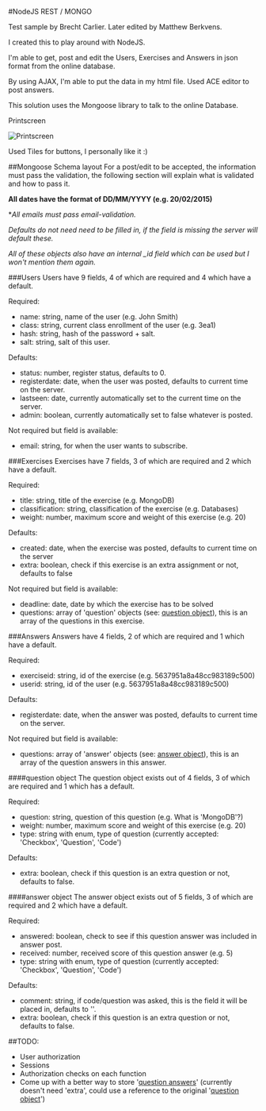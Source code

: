 #NodeJS REST / MONGO

Test sample by Brecht Carlier.
Later edited by Matthew Berkvens.

I created this to play around with NodeJS.

I'm able to get, post and edit the Users, Exercises and Answers in json format from the online database.


By using AJAX, I'm able to put the data in my html file.
Used ACE editor to post answers.

This solution uses the Mongoose library to talk to the online Database.

Printscreen

![Printscreen](http://erazerbrecht.duckdns.org/Images/NodeJS_REST_MONGO_TEST2.png)

Used Tiles for buttons, I personally like it :)


##Mongoose Schema layout
For a post/edit to be accepted, the information must pass the validation, the following section will explain what is validated and how to pass it.


**All dates have the format of DD/MM/YYYY (e.g. 20/02/2015)**

**All emails must pass email-validation.*


*Defaults do not need need to be filled in, if the field is missing the server will default these.*

*All of these objects also have an internal _id field which can be used but I won't mention them again.*


###Users
Users have 9 fields, 4 of which are required and 4 which have a default.

Required: 
* name: string, name of the user (e.g. John Smith)
* class: string, current class enrollment of the user (e.g. 3ea1)
* hash: string, hash of the password + salt.
* salt: string, salt of this user.

Defaults: 
* status: number, register status, defaults to 0.
* registerdate: date, when the user was posted, defaults to current time on the server.
* lastseen: date, currently automatically set to the current time on the server.
* admin: boolean, currently automatically set to false whatever is posted.

Not required but field is available: 
* email: string, for when the user wants to subscribe.


###Exercises
Exercises have 7 fields, 3 of which are required and 2 which have a default.

Required:
* title: string, title of the exercise (e.g. MongoDB)
* classification: string, classification of the exercise (e.g. Databases)
* weight: number, maximum score and weight of this exercise (e.g. 20)

Defaults:
* created: date, when the exercise was posted, defaults to current time on the server
* extra: boolean, check if this exercise is an extra assignment or not, defaults to false

Not required but field is available: 
* deadline: date, date by which the exercise has to be solved
* questions: array of 'question' objects (see: [question object](#questionobject)), this is an array of the questions in this exercise.


###Answers
Answers have 4 fields, 2 of which are required and 1 which have a default.

Required:
* exerciseid: string, id of the exercise (e.g. 5637951a8a48cc983189c500)
* userid: string, id of the user (e.g. 5637951a8a48cc983189c500)

Defaults:
* registerdate: date, when the answer was posted, defaults to current time on the server.

Not required but field is available: 
* questions: array of 'answer' objects (see: [answer object](#answerobject)), this is an array of the question answers in this answer.


####question object<a name="answerobject"></a>
The question object exists out of 4 fields, 3 of which are required and 1 which has a default.

Required:
* question: string, question of this question (e.g. What is 'MongoDB'?)
* weight: number, maximum score and weight of this exercise (e.g. 20)
* type: string with enum, type of question (currently accepted: 'Checkbox', 'Question', 'Code')

Defaults:
* extra: boolean, check if this question is an extra question or not, defaults to false.

####answer object<a name="answerobject"></a>
The answer object exists out of 5 fields, 3 of which are required and 2 which have a default.

Required:
* answered: boolean, check to see if this question answer was included in answer post.
* received: number, received score of this question answer (e.g. 5)
* type: string with enum, type of question (currently accepted: 'Checkbox', 'Question', 'Code')

Defaults:
* comment: string, if code/question was asked, this is the field it will be placed in, defaults to ''.
* extra: boolean, check if this question is an extra question or not, defaults to false.




##TODO:

- User authorization
- Sessions
- Authorization checks on each function
- Come up with a better way to store '[question answers](#answerobject)' (currently doesn't need 'extra', could use a reference to the original '[question object](#questionobject)')

